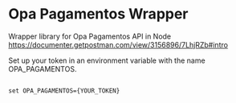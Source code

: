# Opa Pagamentos Wrapper

Wrapper library for Opa Pagamentos API in Node
https://documenter.getpostman.com/view/3156896/7LhjRZb#intro

Set up your token in an environment variable with the name OPA_PAGAMENTOS.

<code>
set OPA_PAGAMENTOS={YOUR_TOKEN}
</code>
